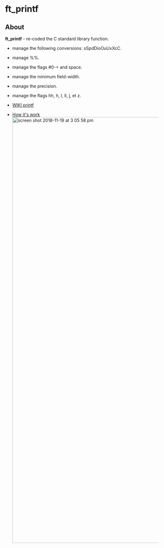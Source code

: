 # ft_printf

## About

**ft_printf** - re-coded the C standard library function.

+ manage the following conversions: sSpdDioOuUxXcC.
+ manage %%.
+ manage the flags #0-+ and space.
+ manage the minimum field-width.
+ manage the precision.
+ manage the flags hh, h, l, ll, j, et z.
+ [WIKI printf](https://en.wikipedia.org/wiki/Printf_format_string)

+ [How it's work <img width="1394" alt="screen shot 2018-11-19 at 3 05 58 pm" src="https://user-images.githubusercontent.com/33399226/48740541-afeb5b80-ec0c-11e8-9f22-44211fe253e3.png">
](https://www.youtube.com/watch?v=q3hONNn4UwM)
